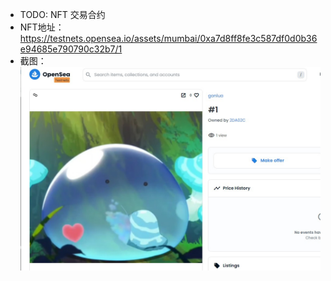 - TODO: NFT 交易合约
- NFT地址：https://testnets.opensea.io/assets/mumbai/0xa7d8ff8fe3c587df0d0b36e94685e790790c32b7/1
- 截图：
![](https://raw.githubusercontent.com/gonlua/upchaincamp/main/w3-1/screenshot.jpg)